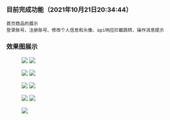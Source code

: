 ### 目前完成功能（2021年10月21日20:34:44）
```
首页商品的展示
登录账号、注册账号、修改个人信息和头像、api响应拦截跳转、操作消息提示
```
### 效果图展示
<figure class="half">
    <img src="https://i.loli.net/2021/10/13/AdO2qXW3zNScnvC.png">
    <img src="https://i.loli.net/2021/10/13/Z4AOMGmEuRI51n9.png">
</figure>
<figure class="half">
    <img src="https://i.loli.net/2021/10/13/P5LxNCOAztv8mjU.png">
    <img src="https://i.loli.net/2021/10/13/CJ9eMmjtHcVlw8x.png">
</figure>
<figure class="half">
    <img src="https://i.loli.net/2021/10/13/yoHUkAPN91LcRb8.png">
	<img src="https://i.loli.net/2021/10/13/9nxwXadhYkO4qA3.png">
</figure>
<figure class="half">
    <img src="https://obohe.com/i/2021/10/21/xmhhwc.png">
	<img src="https://obohe.com/i/2021/10/21/xmhra1.png">
</figure>
<figure>
   <img src="https://obohe.com/i/2021/10/21/xmoqfb.png">
</figure>
